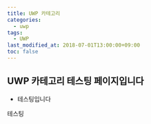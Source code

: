 ```yaml
---
title: UWP 카테고리
categories:
  - uwp
tags:
  - UWP
last_modified_at: 2018-07-01T13:00:00+09:00
toc: false
---
```


## UWP 카테고리 테스팅 페이지입니다

* 테스팅입니다

테스팅